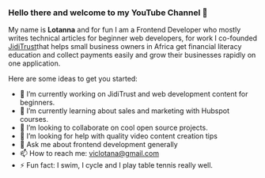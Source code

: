 ### Hello there and welcome to my YouTube Channel 👋


My name is **Lotanna** and for fun I am a Frontend Developer who mostly writes technical articles for beginner web developers,
for work I co-founded [JidiTrust](http://blog.jiditrust.com/)that helps small business owners in Africa get financial literacy education and collect payments easily and grow their businesses rapidly on one application. 

Here are some ideas to get you started:

- 🔭 I’m currently working on JidiTrust and web development content for beginners.
- 🌱 I’m currently learning about sales and marketing with Hubspot courses.
- 👯 I’m looking to collaborate on cool open source projects.
- 🤔 I’m looking for help with quality video content creation tips
- 💬 Ask me about frontend development generally
- 📫 How to reach me: viclotana@gmail.com
- ⚡ Fun fact: I swim, I cycle and I play table tennis really well.

